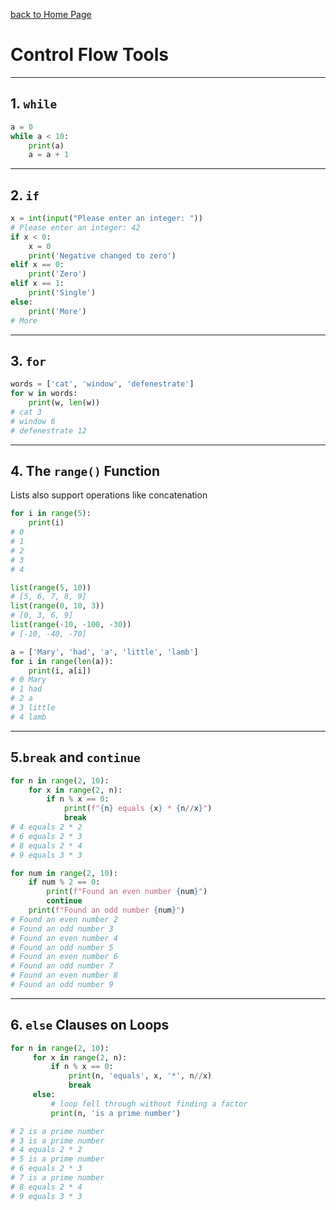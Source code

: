 [back to Home Page](/README.md)
# Control Flow Tools
---

## 1. `while`

``` python
a = 0
while a < 10:
    print(a)
    a = a + 1
```
---

## 2. `if`

``` python
x = int(input("Please enter an integer: "))
# Please enter an integer: 42
if x < 0:
    x = 0
    print('Negative changed to zero')
elif x == 0:
    print('Zero')
elif x == 1:
    print('Single')
else:
    print('More')
# More
```
---

## 3. `for`

``` python
words = ['cat', 'window', 'defenestrate']
for w in words:
    print(w, len(w))
# cat 3
# window 6
# defenestrate 12
```
---

## 4.  The  `range()` Function

Lists also support operations like concatenation
``` python
for i in range(5):
    print(i)
# 0
# 1
# 2
# 3
# 4
```
``` python
list(range(5, 10))
# [5, 6, 7, 8, 9]
list(range(0, 10, 3))
# [0, 3, 6, 9]
list(range(-10, -100, -30))
# [-10, -40, -70]
```

``` python
a = ['Mary', 'had', 'a', 'little', 'lamb']
for i in range(len(a)):
    print(i, a[i])
# 0 Mary
# 1 had
# 2 a
# 3 little
# 4 lamb
```
---

## 5.`break`  and  `continue`

``` python
for n in range(2, 10):
    for x in range(2, n):
        if n % x == 0:
            print(f"{n} equals {x} * {n//x}")
            break
# 4 equals 2 * 2
# 6 equals 2 * 3
# 8 equals 2 * 4
# 9 equals 3 * 3
```

``` python
for num in range(2, 10):
    if num % 2 == 0:
        print(f"Found an even number {num}")
        continue
    print(f"Found an odd number {num}")
# Found an even number 2
# Found an odd number 3
# Found an even number 4
# Found an odd number 5
# Found an even number 6
# Found an odd number 7
# Found an even number 8
# Found an odd number 9
```
---

## 6. `else`  Clauses on Loops

``` python
for n in range(2, 10):
     for x in range(2, n):
         if n % x == 0:
             print(n, 'equals', x, '*', n//x)
             break
     else:
         # loop fell through without finding a factor
         print(n, 'is a prime number')

# 2 is a prime number
# 3 is a prime number
# 4 equals 2 * 2
# 5 is a prime number
# 6 equals 2 * 3
# 7 is a prime number
# 8 equals 2 * 4
# 9 equals 3 * 3
```
